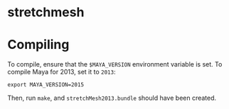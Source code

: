 stretchmesh
===========


# Compiling

To compile, ensure that the `$MAYA_VERSION` environment variable is set. To compile Maya for 2013, set it to `2013`:

    export MAYA_VERSION=2015

Then, run `make`, and `stretchMesh2013.bundle` should have been created.
